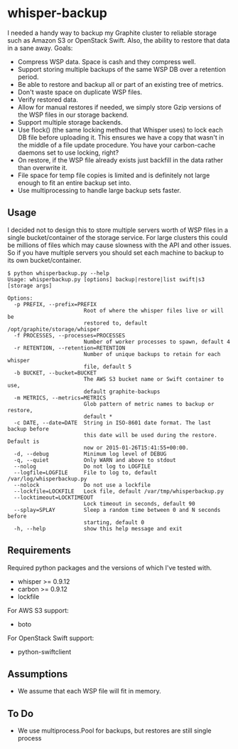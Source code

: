 whisper-backup
===============

I needed a handy way to backup my Graphite cluster to reliable storage such as
Amazon S3 or OpenStack Swift.  Also, the ability to restore that data in
a sane away.  Goals:

* Compress WSP data.  Space is cash and they compress well.
* Support storing multiple backups of the same WSP DB over a retention
  period.
* Be able to restore and backup all or part of an existing tree of metrics.
* Don't waste space on duplicate WSP files.
* Verify restored data.
* Allow for manual restores if needed, we simply store Gzip versions of the
  WSP files in our storage backend.
* Support multiple storage backends.
* Use flock() (the same locking method that Whisper uses) to lock each DB
  file before uploading it.  This ensures we have a copy that wasn't in the
  middle of a file update procedure.  You have your carbon-cache daemons
  set to use locking, right?
* On restore, if the WSP file already exists just backfill in the data
  rather than overwrite it.
* File space for temp file copies is limited and is definitely not
  large enough to fit an entire backup set into.
* Use multiprocessing to handle large backup sets faster.

Usage
-----

I decided not to design this to store multiple servers worth of WSP files in
a single bucket/container of the storage service.  For large clusters this
could be millions of files which may cause slowness with the API and other
issues.  So if you have multiple servers you should set each machine to backup
to its own bucket/container.

```
$ python whisperbackup.py --help
Usage: whisperbackup.py [options] backup|restore|list swift|s3 [storage args]

Options:
  -p PREFIX, --prefix=PREFIX
                        Root of where the whisper files live or will be
                        restored to, default /opt/graphite/storage/whisper
  -f PROCESSES, --processes=PROCESSES
                        Number of worker processes to spawn, default 4
  -r RETENTION, --retention=RETENTION
                        Number of unique backups to retain for each whisper
                        file, default 5
  -b BUCKET, --bucket=BUCKET
                        The AWS S3 bucket name or Swift container to use,
                        default graphite-backups
  -m METRICS, --metrics=METRICS
                        Glob pattern of metric names to backup or restore,
                        default *
  -c DATE, --date=DATE  String in ISO-8601 date format. The last backup before
                        this date will be used during the restore.  Default is
                        now or 2015-01-26T15:41:55+00:00.
  -d, --debug           Minimum log level of DEBUG
  -q, --quiet           Only WARN and above to stdout
  --nolog               Do not log to LOGFILE
  --logfile=LOGFILE     File to log to, default /var/log/whisperbackup.py
  --nolock              Do not use a lockfile
  --lockfile=LOCKFILE   Lock file, default /var/tmp/whisperbackup.py
  --locktimeout=LOCKTIMEOUT
                        Lock timeout in seconds, default 90
  --splay=SPLAY         Sleep a random time between 0 and N seconds before
                        starting, default 0
  -h, --help            show this help message and exit
```

Requirements
------------

Required python packages and the versions of which I've tested with.

* whisper >= 0.9.12
* carbon >= 0.9.12
* lockfile

For AWS S3 support:

* boto

For OpenStack Swift support:

* python-swiftclient

Assumptions
-----------

* We assume that each WSP file will fit in memory.

To Do
-----

* We use multiprocess.Pool for backups, but restores are still single process

